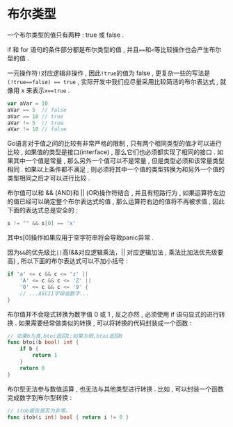 # 布尔类型

一个布尔类型的值只有两种 : true 或 false .

if 和 for 语句的条件部分都是布尔类型的值 , 并且`==`和`<`等比较操作也会产生布尔型的值 .

一元操作符`!`对应逻辑非操作 , 因此`!true`的值为 false , 更复杂一些的写法是`(!true==false) == true` , 实际开发中我们应尽量采用比较简洁的布尔表达式 , 就像用 x 来表示`x==true` .

```go
var aVar = 10
aVar == 5  // false
aVar == 10 // true
aVar != 5  // true
aVar != 10 // false
```

Go语言对于值之间的比较有非常严格的限制 , 只有两个相同类型的值才可以进行比较 , 如果值的类型是接口\(interface\) , 那么它们也必须都实现了相同的接口 . 如果其中一个值是常量 , 那么另外一个值可以不是常量 , 但是类型必须和该常量类型相同 . 如果以上条件都不满足 , 则必须将其中一个值的类型转换为和另外一个值的类型相同之后才可以进行比较 .

布尔值可以和 && \(AND\)和 \|\| \(OR\)操作符结合 , 并且有短路行为 , 如果运算符左边的值已经可以确定整个布尔表达式的值 , 那么运算符右边的值将不再被求值 , 因此下面的表达式总是安全的 :

```go
s != "" && s[0] == 'x'
```

其中s\[0\]操作如果应用于空字符串将会导致panic异常 .

因为`&&`的优先级比`||`高\(&&对应逻辑乘法，\|\| 对应逻辑加法 , 乘法比加法优先级要高\) , 所以下面的布尔表达式可以不加小括号 :

```go
if 'a' <= c && c <= 'z' ||
    'A' <= c && c <= 'Z' ||
    '0' <= c && c <= '9' {
    // ...ASCII字母或数字...
}
```

布尔值并不会隐式转换为数字值 0 或 1 , 反之亦然 , 必须使用 if 语句显式的进行转换 . 如果需要经常做类似的转换 , 可以将转换的代码封装成一个函数 :

```go
// 如果b为真,btoi返回1;如果为假,btoi返回0
func btoi(b bool) int {
    if b {
        return 1
    }
    return 0
}
```

布尔型无法参与数值运算 , 也无法与其他类型进行转换 . 比如 , 可以封装一个函数完成数字到布尔型转换 : 

```go
// itob报告是否为非零。
func itob(i int) bool { return i != 0 }
```



